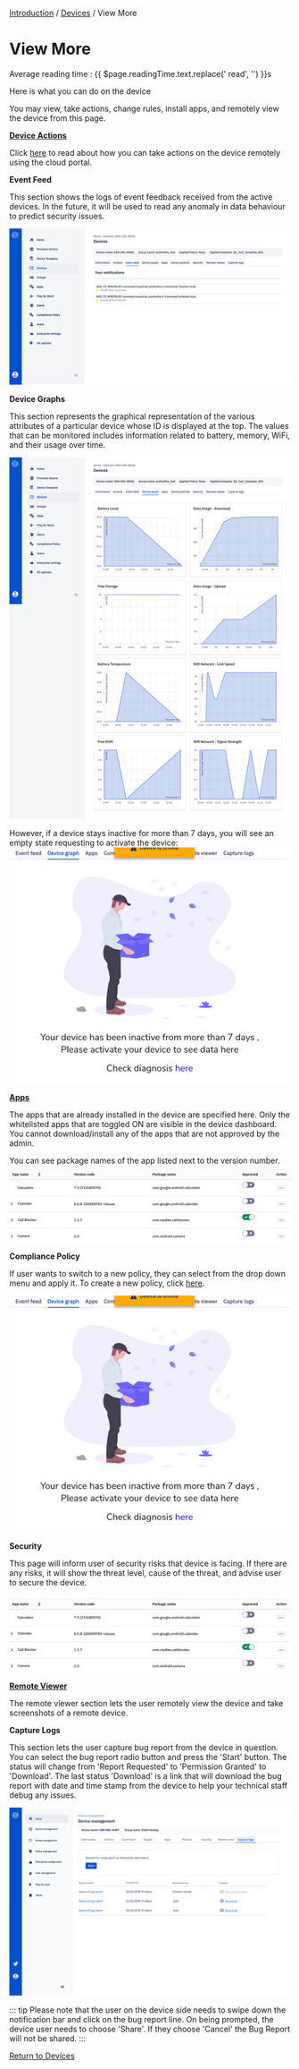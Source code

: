 [Introduction](../../../console.md) / [Devices](../index.md) / View More

# View More
<div class="avg-reading-time" style="margin-top: 0rem;">Average reading time : {{ $page.readingTime.text.replace(' read', '') }}s</div>


Here is what you can do on the device

You may view, take actions, change rules, install apps, and remotely view the device from this page.

[**Device Actions**](actions/index.md)

Click [here](actions/index.md) to read about how you can take actions on the device remotely using the cloud portal.

**Event Feed**

This section shows the logs of event feedback received from the active devices. In the future, it will be used to read any anomaly in data behaviour to predict security issues.

![Device Management](../../../assets/OLD_DASHBOARD/6_DM.png)

**Device Graphs**

This section represents the graphical representation of the various attributes of a particular device whose ID is displayed at the top. The values that can be monitored includes information related to battery, memory, WiFi, and their usage over time.

![Device Management](../../../assets/OLD_DASHBOARD/7_DM.png)

However, if a device stays inactive for more than 7 days, you will see an empty state requesting to activate the device:
![Device Management](../../../assets/OLD_DASHBOARD/8_DM.png)

[**Apps**](app-management/index.md)

The apps that are already installed in the device are specified here. Only the whitelisted apps that are toggled ON are visible in the device dashboard. You cannot download/install any of the apps that are not approved by the admin.

You can see package names of the app listed next to the version number.
![Device Management](../../../assets/OLD_DASHBOARD/9_DM.png)

**Compliance Policy**

If user wants to switch to a new policy, they can select from the drop down menu and apply it. To create a new policy, click [here](../../policy-management/index.md).

![Device Management](../../../assets/OLD_DASHBOARD/8_DM.png)

**Security**

This page will inform user of security risks that device is facing. If there are any risks, it will show the threat level, cause of the threat, and advise user to secure the device.

![Device Management](../../../assets/OLD_DASHBOARD/9_DM.png)

[**Remote Viewer**](remote-viewer/index.md)

The remote viewer section lets the user remotely view the device and take screenshots of a remote device.

**Capture Logs**

This section lets the user capture bug report from the device in question. You can select the bug report radio button and press the 'Start' button. The status will change from 'Report Requested' to 'Permission Granted' to 'Download'. The last status 'Download' is a link that will download the bug report with date and time stamp from the device to help your technical staff debug any issues.

![Device Management](../../../assets/OLD_DASHBOARD/10_DM.png)

::: tip
Please note that the user on the device side needs to swipe down the notification bar and click on the bug report line. On being prompted, the device user needs to choose 'Share'. If they choose 'Cancel' the Bug Report will not be shared.
:::

[Return to Devices](../index.md)

